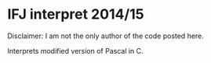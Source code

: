# IFJ interpret 2014/15
Disclaimer: I am not the only author of the code posted here.

Interprets modified version of Pascal in C.

